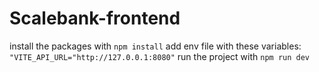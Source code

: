 # Scalebank-frontend
install the packages with `npm install`
add env file with these variables: 
  `"VITE_API_URL="http://127.0.0.1:8080"`
run the project with `npm run dev`
